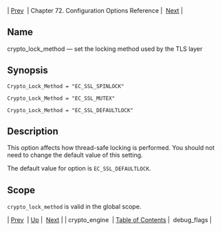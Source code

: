 | [Prev](conf.ref.crypto_engine)  | Chapter 72. Configuration Options Reference |  [Next](conf.ref.debug_flags) |

<a name="config.crypto_lock_method"></a>
## Name

crypto_lock_method — set the locking method used by the TLS layer

## Synopsis

`Crypto_Lock_Method = "EC_SSL_SPINLOCK"`

`Crypto_Lock_Method = "EC_SSL_MUTEX"`

`Crypto_Lock_Method = "EC_SSL_DEFAULTLOCK"`

<a name="idp24105856"></a>
## Description

This option affects how thread-safe locking is performed. You should not need to change the default value of this setting.

The default value for option is `EC_SSL_DEFAULTLOCK`.

<a name="idp24108672"></a>
## Scope

`crypto_lock_method` is valid in the global scope.

| [Prev](conf.ref.crypto_engine)  | [Up](config.options.ref) |  [Next](conf.ref.debug_flags) |
| crypto_engine  | [Table of Contents](index) |  debug_flags |

